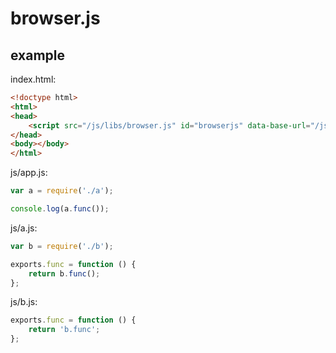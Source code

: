 # browser.js

## example

index.html:
``` html
<!doctype html>
<html>
<head>
	<script src="/js/libs/browser.js" id="browserjs" data-base-url="/js/" data-main="app"></script>
</head>
<body></body>
</html>
```

js/app.js:
```js
var a = require('./a');

console.log(a.func());
```

js/a.js:
```js
var b = require('./b');

exports.func = function () {
	return b.func();
};
```

js/b.js:
```js
exports.func = function () {
	return 'b.func';
};
```
